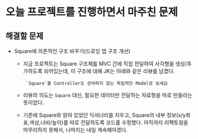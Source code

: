 # 오늘 프로젝트를 진행하면서 마주친 문제

## 해결할 문제
- Square에 의존적인 구조 바꾸기(드로잉 앱 구조 개선)
    - 지금 프로젝트는 Square 구조체를 MVC 간에 직접 전달하여 사각형을 생성/추가하도록 되어있는데, 이 구조에 대해 JK는 아래와 같은 리뷰를 남겼다.

        ``` `Square`를 Controller도 관여하지 않는 독립적인 Model로 보세요```
    - 리뷰의 의도는 `Square` 대신, 필요한 데이터만 전달하는 자료형을 따로 만들라는 뜻이었다.
    - 기존에 Square와 얽혀 있었던 딕셔너리를 지우고, Square의 내부 정보(x/y좌표,색상,너비/높이)를 따로 전달하도록 코드를 수정했다. 아직까지 리팩토링을 마무리하지 못해서, 나머지는 내일 계속해야겠다.
